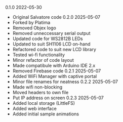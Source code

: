 0.1.0 2022-05-30
 - Original Salvatore code
0.2.0 2025-05-07
 - Forked by Platima
 - Removed Objex logo
 - Removed unneccessary serial output
 - Updated code for WS2812B LEDs
 - Updated to suit SH1106 LCD on-hand
 - Refactored code to suit new LCD library
 - Tested wi-fi functionality
 - Minor refactor of code layout
 - Made compatibule with Arduino IDE 2.x
 - Removed Firebase code
0.2.1 2025-05-07
 - Added WiFi Manager with captive portal
 - Minor file renames for neatness
0.2.2 2025-05-07
 - Made wifi non-blocking
 - Moved headers to own file
 - Put IP address on screen
0.2.3 2025-05-07
 - Added local storage (LittleFS)
 - Added web interface
 - Added initial sample animations